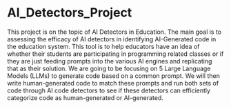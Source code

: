 # AI_Detectors_Project
This project is on the topic of AI Detectors in Education. The main goal is to assessing the efficacy of AI detectors in identifying AI-Generated code in the education system.
This tool is to help educators have an idea of whether their students are participating in programming related classes or if they are just feeding prompts into the various AI engines and replicating that as their solution.
We are going to be focusing on 5 Large Language Models (LLMs) to generate code based on a common prompt. We will then write human-generated code to match these prompts and run both sets of code through AI code detectors to see if these detectors can efficiently categorize code as human-generated or AI-generated.
